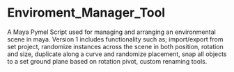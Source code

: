# Enviroment_Manager_Tool
A Maya Pymel Script used for managing and arranging an environmental scene in maya. Version 1 includes functionality such as; import/export from set project, randomize instances across the scene in both position, rotation and size, duplicate along a curve and randomize placement, snap all objects to a set ground plane based on rotation pivot, custom renaming tools.  
